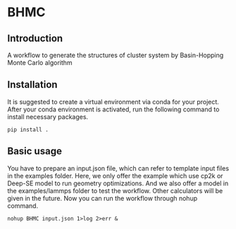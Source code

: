 # BHMC
## Introduction
A workflow to generate the structures of cluster system by Basin-Hopping Monte Carlo algorithm
## Installation
It is suggested to create a virtual environment via conda for your project.  After your conda environment is activated, run the following command to install necessary packages.
```
pip install .
```
## Basic usage
You have to prepare an input.json file, which can refer to template input files in the examples folder. Here, we only offer the example which use cp2k or Deep-SE model to run geometry optimizations. And we also offer a model in the examples/lammps folder to test the workflow. Other calculators will be given in the future. Now you can run the workflow through nohup command.
```
nohup BHMC input.json 1>log 2>err &
```
